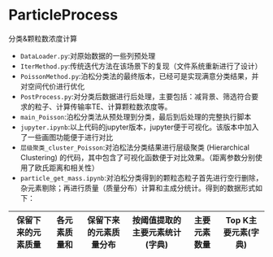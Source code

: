 # ParticleProcess
分类&颗粒数浓度计算
* `DataLoader.py`:对原始数据的一些列预处理
* `IterMethod.py`:传统迭代方法在该场景下的复现（文件系统重新进行了设计）
* `PoissonMethod.py`:泊松分类法的最终版本，已经可是实现满意分类结果，并对空间代价进行优化
* `PostProcess.py`:对分类后数据进行后处理，主要包括：减背景、筛选符合要求的粒子、计算传输率TE、计算颗粒数浓度等。
* `main_Poisson`:泊松分类法从预处理到分类，最后到后处理的完整执行脚本
* `jupyter.ipynb`:以上代码的jupyter版本，jupyter便于可视化。该版本中加入了一些画图功能便于进行对比
* `层级聚类_cluster_Poisson`:对泊松法分类结果进行层级聚类 (Hierarchical Clustering) 的代码，其中包含了可视化函数便于对比效果。（距离参数分别使用了欧氏距离和相关性）
* `particle_get_mass.ipynb`:对泊松分类得到的颗粒态粒子首先进行空行删除，杂元素剔除；再进行质量（质量分布）计算和主成分统计。得到的数据形式如下：

|  保留下来的元素质量   | 各元素质量和  | 保留下来的元素质量分布  | 按阈值提取的主要元素统计(字典) | 主要元素数量  | Top K主要元素(字典) |
|  ----  | ----  | ----  | ----  | ----  | ----  |


